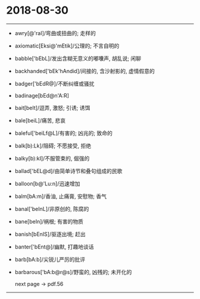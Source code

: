 # 2018-08-30

---

- awry[@'raI]/弯曲或扭曲的; 走样的
- axiomatic[Eksi@'mEtik]/公理的; 不言自明的
- babble['bEbL]/发出含糊无意义的嘟囔声, 胡乱说; 闲聊
- backhanded['bEk'hAndid]/间接的, 含沙射影的, 虚情假意的
- badger['bEdR@]/不断纠缠或骚扰
- badinage[bEd@n'A:R]
- bait[beIt]/逗弄, 激怒; 引诱; 诱饵
- bale[beiL]/痛苦, 悲哀
- baleful['beiLf@L]/有害的; 凶兆的; 致命的
- balk[b):Lk]/阻碍; 不愿接受, 拒绝
- balky[b):kI]/不服管束的, 倔强的
- ballad['bEL@d]/由简单诗节和叠句组成的民歌
- balloon[b@'Lu:n]/迅速增加
- balm[bA:m]/香油, 止痛膏, 安慰物; 香气
- banal['beInL]/非原创的, 陈腐的
- bane[beIn]/祸根; 有害的物质
- banish[bEnIS]/驱逐出境; 赶出
- banter['bEnt@]/幽默, 打趣地谈话
- barb[bA:b]/尖锐儿严厉的批评
- barbarous['bA:b@r@s]/野蛮的, 凶残的; 未开化的

    next page -> pdf.56

---
